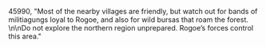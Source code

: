 ﻿45990, "Most of the nearby villages are friendly, but watch out for bands of militiagungs loyal to Rogoe, and also for wild bursas that roam the forest. \n\nDo not explore the northern region unprepared.  Rogoe’s forces control this area."
